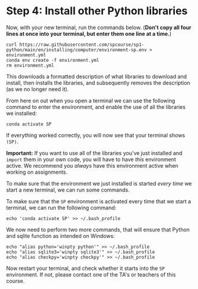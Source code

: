 # Step 4: Install other Python libraries

Now, with your new terminal, run the commands below. (**Don't copy all four lines at once into your terminal, but enter them one line at a time.**)

    curl https://raw.githubusercontent.com/spcourse/sp1-python/main/en/installing/computer/environment-sp.env > environment.yml
    conda env create -f environment.yml
    rm environment.yml

This downloads a formatted description of what libraries to download and install, then installs the libraries, and subsequently removes the description (as we no longer need it).

From here on out when you open a terminal we can use the following command to enter the environment, and enable the use of all the libraries we installed:

    conda activate SP  

If everything worked correctly, you will now see that your terminal shows `(SP)`.

**Important:** If you want to use all of the libraries you've just installed and `import` them in your own code, you will have to have *this* environment active. We recommend you *always* have this environment active when working on assignments.

To make sure that the environment we just installed is started _every time_ we start a new terminal, we can run some commands.

To make sure that the `SP` environment is activated every time that we start a terminal, we can run the following command:

    echo 'conda activate SP' >> ~/.bash_profile

We now need to perform two more commands, that will ensure that Python and sqlite function as intended on Windows:

    echo "alias python='winpty python'" >> ~/.bash_profile
    echo "alias sqlite3='winpty sqlite3'" >> ~/.bash_profile
    echo "alias checkpy='winpty checkpy'" >> ~/.bash_profile


Now restart your terminal, and check whether it starts into the `SP` environment. If not, please contact one of the TA's or teachers of this course.
